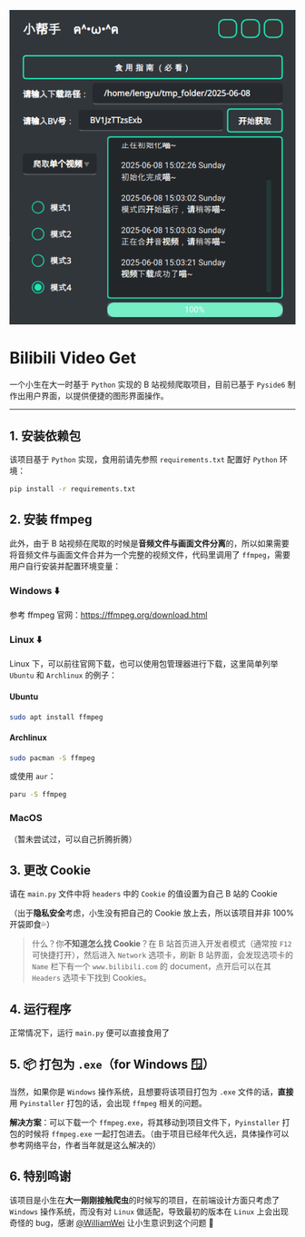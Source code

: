 ![gui_pic](./gui.png)

# Bilibili Video Get
一个小生在大一时基于 `Python` 实现的 B 站视频爬取项目，目前已基于 `Pyside6` 制作出用户界面，以提供便捷的图形界面操作。

---

## 1. 安装依赖包

该项目基于 `Python` 实现，食用前请先参照 `requirements.txt` 配置好 `Python` 环境：

```bash
pip install -r requirements.txt
```

## 2. 安装 ffmpeg
此外，由于 B 站视频在爬取的时候是**音频文件与画面文件分离**的，所以如果需要将音频文件与画面文件合并为一个完整的视频文件，代码里调用了 `ffmpeg`，需要用户自行安装并配置环境变量：

### Windows ⬇️

参考 ffmpeg 官网：https://ffmpeg.org/download.html

### Linux ⬇️
Linux 下，可以前往官网下载，也可以使用包管理器进行下载，这里简单列举 `Ubuntu` 和 `Archlinux` 的例子：

#### Ubuntu
```bash
sudo apt install ffmpeg
```

#### Archlinux
```bash
sudo pacman -S ffmpeg
```

或使用 `aur`：

```bash
paru -S ffmpeg
```

### MacOS
（暂未尝试过，可以自己折腾折腾）

## 3. 更改 Cookie
请在 `main.py` 文件中将 `headers` 中的 `Cookie` 的值设置为自己 B 站的 Cookie

（出于**隐私安全**考虑，小生没有把自己的 Cookie 放上去，所以该项目并非 100% 开袋即食💦）

> 什么？你**不知道怎么找 Cookie**？在 B 站首页进入开发者模式（通常按 `F12` 可快捷打开），然后进入 `Network` 选项卡，刷新 B 站界面，会发现选项卡的 `Name` 栏下有一个 `www.bilibili.com` 的 document，点开后可以在其 `Headers` 选项卡下找到 Cookies。

## 4. 运行程序
正常情况下，运行 `main.py` 便可以直接食用了

## 5. 📦 打包为 `.exe`（for Windows 🪟）
当然，如果你是 `Windows` 操作系统，且想要将该项目打包为 `.exe` 文件的话，**直接**用 `Pyinstaller` 打包的话，会出现 `ffmpeg` 相关的问题。

**解决方案**：可以下载一个 `ffmpeg.exe`，将其移动到项目文件下，`Pyinstaller` 打包的时候将 `ffmpeg.exe` 一起打包进去。（由于项目已经年代久远，具体操作可以参考网络平台，作者当年就是这么解决的）

## 6. 特别鸣谢
该项目是小生在**大一刚刚接触爬虫**的时候写的项目，在前端设计方面只考虑了 `Windows` 操作系统，而没有对 `Linux` 做适配，导致最初的版本在 `Linux` 上会出现奇怪的 bug，感谢 [@WiIIiamWei](https://github.com/WiIIiamWei) 让小生意识到这个问题 🎉